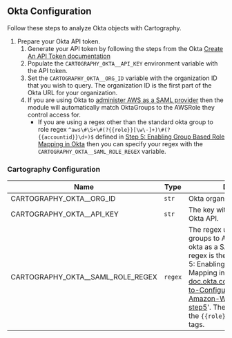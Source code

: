 ## Okta Configuration

Follow these steps to analyze Okta objects with Cartography.

1. Prepare your Okta API token.
    1. Generate your API token by following the steps from the Okta [Create An API Token documentation](https://developer.okta.com/docs/guides/create-an-api-token/overview/)
    1. Populate the `CARTOGRAPHY_OKTA__API_KEY` environment variable with the API token. 
    1. Set the `CARTOGRAPHY_OKTA__ORG_ID` variable with the organization ID that you wish to query. The organization ID is the first part of the Okta URL for your organization.
	1. If you are using Okta to [administer AWS as a SAML provider](https://saml-doc.okta.com/SAML_Docs/How-to-Configure-SAML-2.0-for-Amazon-Web-Service#scenarioC) then the module will automatically match OktaGroups to the AWSRole they control access for.
		- If you are using a regex other than the standard okta group to role regex `^aws\#\S+\#(?{{role}}[\w\-]+)\#(?{{accountid}}\d+)$` defined in [Step 5: Enabling Group Based Role Mapping in Okta](https://saml-doc.okta.com/SAML_Docs/How-to-Configure-SAML-2.0-for-Amazon-Web-Service#scenarioC)  then you can specify your regex with the `CARTOGRAPHY_OKTA__SAML_ROLE_REGEX` variable.

### Cartography Configuration

| Name | Type     | Description |
|------|----------|-------------|
| CARTOGRAPHY_OKTA__ORG_ID | `str` | Okta organizational id to sync. |
| CARTOGRAPHY_OKTA__API_KEY | `str` | The key with which to auth to the Okta API. |
| CARTOGRAPHY_OKTA__SAML_ROLE_REGEX | `regex` | The regex used to map Okta groups to AWS roles when using okta as a SAML provider. The regex is the one entered in Step 5: Enabling Group Based Role Mapping in Okta 'https://saml-doc.okta.com/SAML_Docs/How-to-Configure-SAML-2.0-for-Amazon-Web-Service#c-step5'. The regex must contain the `{{role}}` and `{{accountid}}` tags. |
